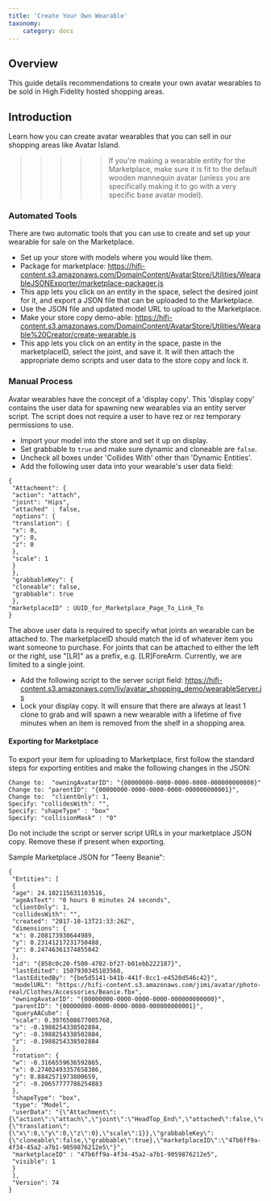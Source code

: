 ```yaml
---
title: 'Create Your Own Wearable'
taxonomy:
	category: docs
---
```


## Overview
This guide details recommendations to create your own avatar wearables to be sold in High Fidelity hosted shopping areas. 

## Introduction
Learn how you can create avatar wearables that you can sell in our shopping areas like Avatar Island. 

>>>>> If you're making a wearable entity for the Marketplace, make sure it is fit to the default wooden mannequin avatar (unless you are specifically making it to go with a very specific base avatar model).

### Automated Tools
There are two automatic tools that you can use to create and set up your wearable for sale on the Marketplace. 

* Set up your store with models where you would like them.
* Package for marketplace: https://hifi-content.s3.amazonaws.com/DomainContent/AvatarStore/Utilities/WearableJSONExporter/marketplace-packager.js
* This app lets you click on an entity in the space, select the desired joint for it, and export a JSON file that can be uploaded to the Marketplace. 
* Use the JSON file and updated model URL to upload to the Marketplace. 
* Make your store copy demo-able: https://hifi-content.s3.amazonaws.com/DomainContent/AvatarStore/Utilities/Wearable%20Creator/create-wearable.js
* This app lets you click on an entity in the space, paste in the marketplaceID, select the joint, and save it. It will then attach the appropriate demo scripts and user data to the store copy and lock it. 

### Manual Process

Avatar wearables have the concept of a 'display copy'. This 'display copy' contains the user data for spawning new wearables via an entity server script. The script does not require a user to have rez or rez temporary permissions to use. 

* Import your model into the store and set it up on display. 
* Set grabbable to `true` and make sure dynamic and cloneable are `false`. 
* Uncheck all boxes under 'Collides With' other than 'Dynamic Entities'.
* Add the following user data into your wearable's user data field:
```
{
 "Attachment": {
 "action": "attach",
 "joint": "Hips",
 "attached" : false,
 "options": {
 "translation": {
 "x": 0,
 "y": 0,
 "z": 0
 },
 "scale": 1
 }
 },
 "grabbableKey": {
 "cloneable": false,
 "grabbable": true
 },
"marketplaceID" : UUID_for_Marketplace_Page_To_Link_To
}
```
The above user data is required to specify what joints an wearable can be attached to. The marketplaceID should match the id of whatever item you want someone to purchase. For joints that can be attached to either the left or the right, use "[LR]" as a prefix, e.g. [LR]ForeArm. Currently, we are limited to a single joint.

* Add the following script to the server script field: https://hifi-content.s3.amazonaws.com/liv/avatar_shopping_demo/wearableServer.js
* Lock your display copy. It will ensure that there are always at least 1 clone to grab and will spawn a new wearable with a lifetime of five minutes when an item is removed from the shelf in a shopping area. 

#### Exporting for Marketplace
To export your item for uploading to Marketplace, first follow the standard steps for exporting entities and make the following changes in the JSON:

```
Change to:  "owningAvatarID": "{00000000-0000-0000-0000-000000000000}"
Change to: "parentID": "{00000000-0000-0000-0000-000000000001}",
Change to:  "clientOnly": 1,
Specify: "collidesWith": "",
Specify: "shapeType" : "box"
Specify: "collisionMask" : "0"
```
Do not include the script or server script URLs in your marketplace JSON copy. Remove these if present when exporting.

Sample Marketplace JSON for "Teeny Beanie": 

```
{
 "Entities": [
 {
 "age": 24.102115631103516,
 "ageAsText": "0 hours 0 minutes 24 seconds",
 "clientOnly": 1,
 "collidesWith": "",
 "created": "2017-10-13T21:33:26Z",
 "dimensions": {
 "x": 0.208173930644989,
 "y": 0.23141217231750488,
 "z": 0.24746361374855042
 },
 "id": "{858c0c20-f500-4702-bf27-b01ebb222187}",
 "lastEdited": 1507930345103568,
 "lastEditedBy": "{be5d5141-b41b-441f-8cc1-e4520d546c42}",
 "modelURL": "https://hifi-content.s3.amazonaws.com/jimi/avatar/photo-real/Clothes/Accessories/Beanie.fbx",
 "owningAvatarID": "{00000000-0000-0000-0000-000000000000}",
 "parentID": "{00000000-0000-0000-0000-000000000001}",
 "queryAACube": {
 "scale": 0.3976508677005768,
 "x": -0.1988254338502884,
 "y": -0.1988254338502884,
 "z": -0.1988254338502884
 },
 "rotation": {
 "w": -0.3166559636592865,
 "x": 0.27402493357658386,
 "y": 0.8842571973800659,
 "z": -0.20657777786254883
 },
 "shapeType": "box",
 "type": "Model",
 "userData": "{\"Attachment\":{\"action\":\"attach\",\"joint\":\"HeadTop_End\",\"attached\":false,\"options\":{\"translation\":{\"x\":0,\"y\":0,\"z\":0},\"scale\":1}},\"grabbableKey\":{\"cloneable\":false,\"grabbable\":true},\"marketplaceID\":\"47b6ff9a-4f34-45a2-a7b1-9059876212e5\"}",
 "marketplaceID" : "47b6ff9a-4f34-45a2-a7b1-9059876212e5",
 "visible": 1
 }
 ],
 "Version": 74
}
```




